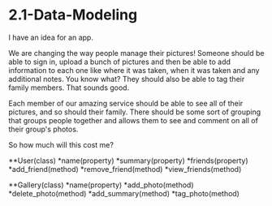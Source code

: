 # 2.1-Data-Modeling

I have an idea for an app.

We are changing the way people manage their pictures! Someone should be able to sign in, upload a bunch of pictures and then be able to add information to each one like where it was taken, when it was taken and any additional notes. You know what? They should also be able to tag their family members. That sounds good.

Each member of our amazing service should be able to see all of their pictures, and so should their family. There should be some sort of grouping that groups people together and allows them to see and comment on all of their group's photos.

So how much will this cost me?


**User(class)
  *name(property)
  *summary(property)
  *friends(property)
  *add_friend(method)
  *remove_friend(method)
  *view_friends(method)

**Gallery(class)
  *name(property)
  *add_photo(method)
  *delete_photo(method)
  *add_summary(method)
  *tag_photo(method)